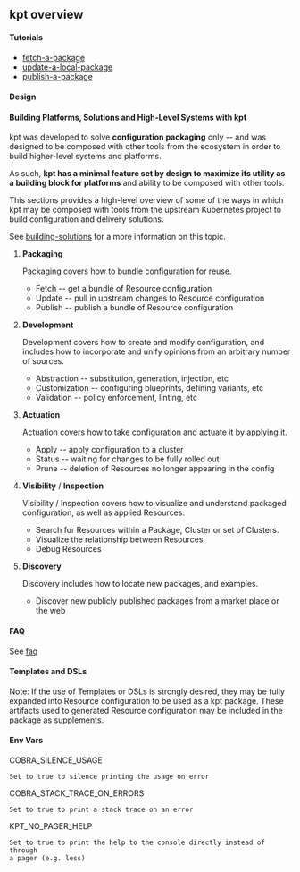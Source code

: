 ## kpt overview

#### Tutorials

- [fetch-a-package](tutorials/01-fetch-a-package.md)
- [update-a-local-package](tutorials/02-update-a-local-package.md)
- [publish-a-package](tutorials/03-publish-a-package.md)

#### Design



#### Building Platforms, Solutions and High-Level Systems with kpt

kpt was developed to solve **configuration packaging** only -- and was designed to be composed
with other tools from the ecosystem in order to build higher-level systems and platforms.

As such, **kpt has a minimal feature set by design to maximize its utility as a building block
for platforms** and ability to be composed with other tools.

This sections provides a high-level overview of some of the ways in which kpt may be composed
with tools from the upstream Kubernetes project to build configuration and delivery solutions.

See [building-solutions](tutorials/building-solutions.md) for a more information on this topic.

1. **Packaging**

   Packaging covers how to bundle configuration for reuse.

   - Fetch -- get a bundle of Resource configuration
   - Update -- pull in upstream changes to Resource configuration
   - Publish -- publish a bundle of Resource configuration

2. **Development**

   Development covers how to create and modify configuration, and includes
   how to incorporate and unify opinions from an arbitrary number of sources.

   - Abstraction -- substitution, generation, injection, etc
   - Customization -- configuring blueprints, defining variants, etc
   - Validation -- policy enforcement, linting, etc

3. **Actuation**

   Actuation covers how to take configuration and actuate it by applying it.

   - Apply -- apply configuration to a cluster
   - Status -- waiting for changes to be fully rolled out
   - Prune -- deletion of Resources no longer appearing in the config

4. **Visibility** /  **Inspection**

   Visibility / Inspection covers how to visualize and understand packaged
   configuration, as well as applied Resources.

   - Search for Resources within a Package, Cluster or set of Clusters.
   - Visualize the relationship between Resources
   - Debug Resources

5. **Discovery**

   Discovery includes how to locate new packages, and examples.

   - Discover new publicly published packages from a market place or the web

#### FAQ

See [faq](tutorials/faq.md)

#### Templates and DSLs

Note: If the use of Templates or DSLs is strongly desired, they may be fully expanded into Resource
configuration to be used as a kpt package.  These artifacts used to generated Resource configuration
may be included in the package as supplements.

#### Env Vars

  COBRA_SILENCE_USAGE
  
    Set to true to silence printing the usage on error

  COBRA_STACK_TRACE_ON_ERRORS

    Set to true to print a stack trace on an error

  KPT_NO_PAGER_HELP

    Set to true to print the help to the console directly instead of through
    a pager (e.g. less)

